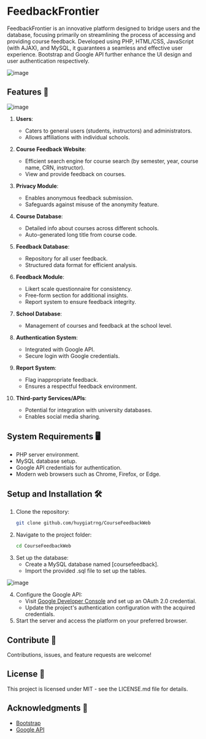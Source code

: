 # FeedbackFrontier

FeedbackFrontier is an innovative platform designed to bridge users and the database, focusing primarily on streamlining the process of accessing and providing course feedback. Developed using PHP, HTML/CSS, JavaScript (with AJAX), and MySQL, it guarantees a seamless and effective user experience. Bootstrap and Google API further enhance the UI design and user authentication respectively.

![image](https://github.com/huygiatrng/CourseFeedbackWeb/assets/67343196/78a5e112-6cef-415c-82f6-3d64f1cc4ed9)

## Features 🌟

![image](https://github.com/huygiatrng/CourseFeedbackWeb/assets/67343196/e85c0e27-4aa7-4934-b663-e218dd54a9cf)

1. **Users**:
    - Caters to general users (students, instructors) and administrators.
    - Allows affiliations with individual schools.

2. **Course Feedback Website**:
    - Efficient search engine for course search (by semester, year, course name, CRN, instructor).
    - View and provide feedback on courses.

3. **Privacy Module**:
    - Enables anonymous feedback submission.
    - Safeguards against misuse of the anonymity feature.

4. **Course Database**:
    - Detailed info about courses across different schools.
    - Auto-generated long title from course code.

5. **Feedback Database**:
    - Repository for all user feedback.
    - Structured data format for efficient analysis.

6. **Feedback Module**:
    - Likert scale questionnaire for consistency.
    - Free-form section for additional insights.
    - Report system to ensure feedback integrity.

7. **School Database**:
    - Management of courses and feedback at the school level.

8. **Authentication System**:
    - Integrated with Google API.
    - Secure login with Google credentials.

9. **Report System**:
    - Flag inappropriate feedback.
    - Ensures a respectful feedback environment.

10. **Third-party Services/APIs**:
    - Potential for integration with university databases.
    - Enables social media sharing.

## System Requirements 🖥️

- PHP server environment.
- MySQL database setup.
- Google API credentials for authentication.
- Modern web browsers such as Chrome, Firefox, or Edge.

## Setup and Installation 🛠️

1. Clone the repository:
   ```bash
   git clone github.com/huygiatrng/CourseFeedbackWeb
2. Navigate to the project folder:
   ```bash
   cd CourseFeedbackWeb
3. Set up the database:
    - Create a MySQL database named [coursefeedback].
    - Import the provided .sql file to set up the tables.

![image](https://github.com/huygiatrng/CourseFeedbackWeb/assets/67343196/a2f12b7a-de58-4091-9f75-01cb5b018d04)
    
4. Configure the Google API:
    - Visit [Google Developer Console](https://console.cloud.google.com/apis/dashboard) and set up an OAuth 2.0 credential.
    - Update the project's authentication configuration with the acquired credentials.
5. Start the server and access the platform on your preferred browser.

## Contribute 🤝

Contributions, issues, and feature requests are welcome! 

## License 📄

This project is licensed under MIT - see the LICENSE.md file for details.

## Acknowledgments 🙏

 - [Bootstrap](https://getbootstrap.com/)
 - [Google API](https://developers.google.com/)

